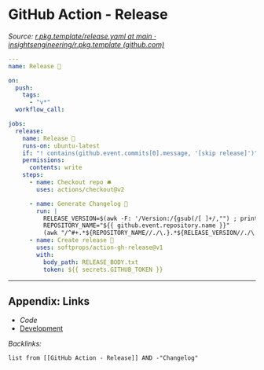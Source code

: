 # GitHub Action - Release

*Source: [r.pkg.template/release.yaml at main · insightsengineering/r.pkg.template (github.com)](https://github.com/insightsengineering/r.pkg.template/blob/main/.github/workflows/release.yaml)*

````yaml
---
name: Release 🚀

on:
  push:
    tags:
      - "v*"
  workflow_call:

jobs:
  release:
    name: Release 🚀
    runs-on: ubuntu-latest
    if: "! contains(github.event.commits[0].message, '[skip release]')"
    permissions:
      contents: write
    steps:
      - name: Checkout repo 🛎
        uses: actions/checkout@v2

      - name: Generate Changelog 📜
        run: |
          RELEASE_VERSION=$(awk -F: '/Version:/{gsub(/[ ]+/,"") ; print $2}' DESCRIPTION)
          REPOSITORY_NAME="${{ github.event.repository.name }}"
          (awk "/^#+.*${REPOSITORY_NAME//./\.}.*${RELEASE_VERSION//./\.}$/{flag=1;next}/^#+.*${REPOSITORY_NAME//./\.}.*/{flag=0}flag" NEWS.md | grep -v "^$" || echo "* ${RELEASE_VERSION}") > RELEASE_BODY.txt
      - name: Create release 🌟
        uses: softprops/action-gh-release@v1
        with:
          body_path: RELEASE_BODY.txt
          token: ${{ secrets.GITHUB_TOKEN }}
````

---

## Appendix: Links

* *Code*
* [Development](../../MOCs/Development.md)

*Backlinks:*

````dataview
list from [[GitHub Action - Release]] AND -"Changelog"
````
